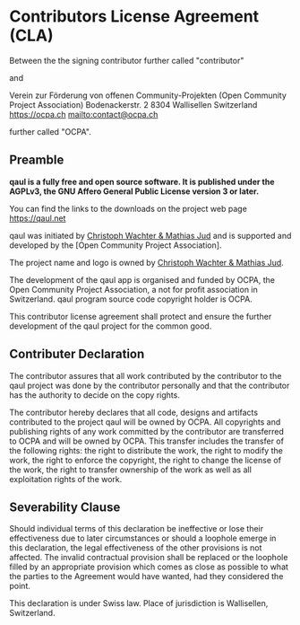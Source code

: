 # Contributors License Agreement (CLA)

Between the the signing contributor further called "contributor"

and 

Verein zur Förderung von offenen Community-Projekten
(Open Community Project Association)
Bodenackerstr. 2
8304 Wallisellen
Switzerland
<https://ocpa.ch>
<mailto:contact@ocpa.ch>

further called "OCPA".

## Preamble

**qaul is a fully free and open source software. It is published under the
AGPLv3, the GNU Affero General Public License version 3 or later.**

You can find the links to the downloads on the project web page <https://qaul.net>

qaul was initiated by [Christoph Wachter & Mathias Jud] and is supported and
developed by the [Open Community Project Association].

The project name and logo is owned by [Christoph Wachter & Mathias Jud].

The development of the qaul app is organised and funded by OCPA, the 
Open Community Project Association, a not for profit association in Switzerland.
qaul program source code copyright holder is OCPA.

This contributor license agreement shall protect and ensure the further development 
of the qaul project for the common good.

## Contributer Declaration

The contributor assures that all work contributed by the contributor to the qaul project
was done by the contributor personally and that the contributor has the authority to decide
on the copy rights.

The contributor hereby declares that all code, designs and artifacts contributed to the
project qaul will be owned by OCPA. All copyrights and publishing rights of any work
committed by the contributor are transferred to OCPA and will be owned by OCPA. This
transfer includes the transfer of the following rights: the right to distribute the work,
the right to modify the work, the right to enforce the copyright, the right to change
the license of the work, the right to transfer ownership of the work as well
as all exploitation rights of the work.

## Severability Clause

Should individual terms of this declaration be ineffective or lose their effectiveness due to
later circumstances or should a loophole emerge in this declaration, the legal effectiveness
of the other provisions is not affected. The invalid contractual provision shall be replaced or
the loophole filled by an appropriate provision which comes as close as possible to what
the parties to the Agreement would have wanted, had they considered the point.

This declaration is under Swiss law. Place of jurisdiction is Wallisellen, Switzerland.


[Christoph Wachter & Mathias Jud]: https://wachter-jud.net
